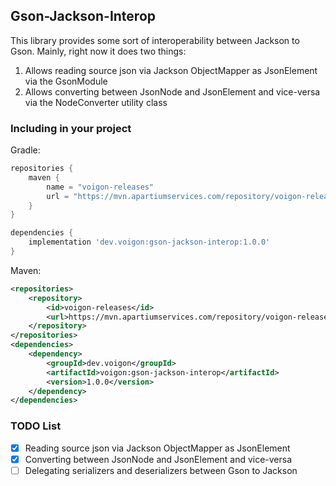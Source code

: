 ## Gson-Jackson-Interop
This library provides some sort of interoperability between Jackson to Gson. 
Mainly, right now it does two things:
1. Allows reading source json via Jackson ObjectMapper as JsonElement via the GsonModule
2. Allows converting between JsonNode and JsonElement and vice-versa via the NodeConverter utility class

### Including in your project
Gradle:
```groovy
repositories {
    maven {
        name = "voigon-releases"
        url = "https://mvn.apartiumservices.com/repository/voigon-releases"
    }
}

dependencies {
    implementation 'dev.voigon:gson-jackson-interop:1.0.0'
}

```

Maven:
```xml
<repositories>
    <repository>
        <id>voigon-releases</id>
        <url>https://mvn.apartiumservices.com/repository/voigon-releases</url>
    </repository>
</repositories>
<dependencies>
    <dependency>
        <groupId>dev.voigon</groupId>
        <artifactId>voigon:gson-jackson-interop</artifactId>
        <version>1.0.0</version>
    </dependency>
</dependencies>
```

### TODO List
- [X] Reading source json via Jackson ObjectMapper as JsonElement
- [X] Converting between JsonNode and JsonElement and vice-versa
- [ ] Delegating serializers and deserializers between Gson to Jackson